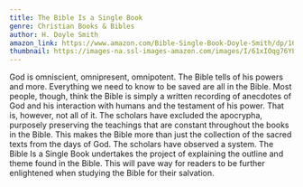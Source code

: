 ```yaml
---
title: The Bible Is a Single Book
genre: Christian Books & Bibles
author: H. Doyle Smith
amazon_link: https://www.amazon.com/Bible-Single-Book-Doyle-Smith/dp/164895216X/ref=sr_1_1?crid=3S81VXH44KKXA&keywords=9781648952166&qid=1643604397&sprefix=9781648952166%2Caps%2C289&sr=8-1
thumbnail: https://images-na.ssl-images-amazon.com/images/I/61xIOqg76YL.jpg
---
```

God is omniscient, omnipresent, omnipotent. The Bible tells of his powers and more. Everything we need to know to be saved are all in the Bible. Most people, though, think the Bible is simply a written recording of anecdotes of God and his interaction with humans and the testament of his power. That is, however, not all of it. The scholars have excluded the apocrypha, purposely preserving the teachings that are constant throughout the books in the Bible. This makes the Bible more than just the collection of the sacred texts from the days of God. The scholars have observed a system. The Bible Is a Single Book undertakes the project of explaining the outline and theme found in the Bible. This will pave way for readers to be further enlightened when studying the Bible for their salvation.